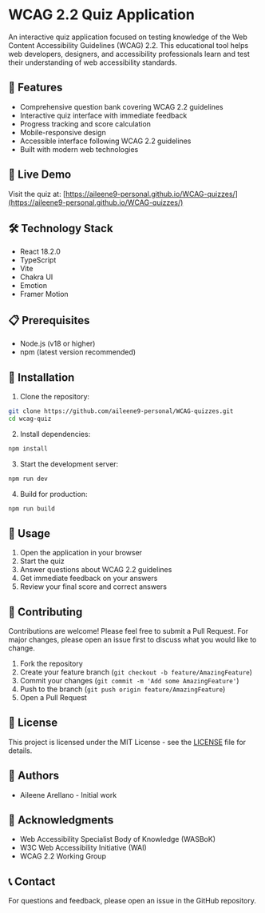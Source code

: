 # WCAG 2.2 Quiz Application

An interactive quiz application focused on testing knowledge of the Web Content Accessibility Guidelines (WCAG) 2.2. This educational tool helps web developers, designers, and accessibility professionals learn and test their understanding of web accessibility standards.

## 🌟 Features

- Comprehensive question bank covering WCAG 2.2 guidelines
- Interactive quiz interface with immediate feedback
- Progress tracking and score calculation
- Mobile-responsive design
- Accessible interface following WCAG 2.2 guidelines
- Built with modern web technologies

## 🚀 Live Demo

Visit the quiz at: [https://aileene9-personal.github.io/WCAG-quizzes/](https://aileene9-personal.github.io/WCAG-quizzes/)

## 🛠️ Technology Stack

- React 18.2.0
- TypeScript
- Vite
- Chakra UI
- Emotion
- Framer Motion

## 📋 Prerequisites

- Node.js (v18 or higher)
- npm (latest version recommended)

## 🔧 Installation

1. Clone the repository:
```bash
git clone https://github.com/aileene9-personal/WCAG-quizzes.git
cd wcag-quiz
```

2. Install dependencies:
```bash
npm install
```

3. Start the development server:
```bash
npm run dev
```

4. Build for production:
```bash
npm run build
```

## 📖 Usage

1. Open the application in your browser
2. Start the quiz
3. Answer questions about WCAG 2.2 guidelines
4. Get immediate feedback on your answers
5. Review your final score and correct answers

## 🤝 Contributing

Contributions are welcome! Please feel free to submit a Pull Request. For major changes, please open an issue first to discuss what you would like to change.

1. Fork the repository
2. Create your feature branch (`git checkout -b feature/AmazingFeature`)
3. Commit your changes (`git commit -m 'Add some AmazingFeature'`)
4. Push to the branch (`git push origin feature/AmazingFeature`)
5. Open a Pull Request

## 📝 License

This project is licensed under the MIT License - see the [LICENSE](LICENSE) file for details.

## 👥 Authors

- Aileene Arellano - Initial work

## 🙏 Acknowledgments

- Web Accessibility Specialist Body of Knowledge (WASBoK)
- W3C Web Accessibility Initiative (WAI)
- WCAG 2.2 Working Group

## 📞 Contact

For questions and feedback, please open an issue in the GitHub repository.
